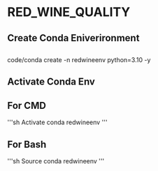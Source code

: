 # RED_WINE_QUALITY

## Create Conda Eniverironment

##
<tab><tab>code/conda create -n redwineenv python=3.10 -y

## Activate Conda Env

## For CMD
'''sh
Activate conda redwineenv 
'''
## For Bash
'''sh
Source conda redwineenv 
'''